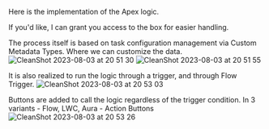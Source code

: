 Here is the implementation of the Apex logic.

If you'd like, I can grant you access to the box for easier handling.


The process itself is based on task configuration management via Custom Metadata Types. Where we can customize the data.
![CleanShot 2023-08-03 at 20 51 30](https://github.com/yahorbazyk/tasks-configuration/assets/135764285/35739c8a-1620-4b88-a0de-328ad12143af)
![CleanShot 2023-08-03 at 20 51 55](https://github.com/yahorbazyk/tasks-configuration/assets/135764285/20063e43-c097-4be6-bae7-06daa00f39a8)


It is also realized to run the logic through a trigger, and through Flow Trigger.
![CleanShot 2023-08-03 at 20 53 03](https://github.com/yahorbazyk/tasks-configuration/assets/135764285/cc22ff7e-8fec-4fc8-9f23-c63a27e5a50b)


Buttons are added to call the logic regardless of the trigger condition. In 3 variants - Flow, LWC, Aura - Action Buttons
![CleanShot 2023-08-03 at 20 53 26](https://github.com/yahorbazyk/tasks-configuration/assets/135764285/b8a08e61-67b7-444e-b5a1-66c0298792f3)

